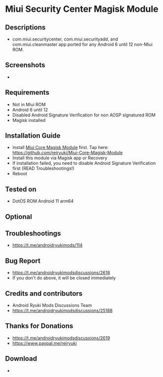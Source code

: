 # Miui Security Center Magisk Module

## Descriptions
- com.miui.securitycenter, com.miui.securityadd, and com.miui.cleanmaster app ported for any Android 6 until 12 non-Miui ROM.

## Screenshots
- 

## Requirements
- Not in Miui ROM
- Android 6 until 12
- Disabled Android Signature Verification for non AOSP signatured ROM
- Magisk installed

## Installation Guide
- Install [Miui Core Magisk Module](https://github.com/reiryuki/Miui-Core-Magisk-Module) first. Tap here: https://github.com/reiryuki/Miui-Core-Magisk-Module
- Install this module via Magisk app or Recovery
- If installation failed, you need to disable Android Signature Verification first (READ Troubleshootings!)
- Reboot

## Tested on
- DotOS ROM Android 11 arm64

## Optional

## Troubleshootings
- https://t.me/androidryukimods/114

## Bug Report
- https://t.me/androidryukimodsdiscussions/2618
- If you don't do above, it will be closed immediately

## Credits and contributors
- Android Ryuki Mods Discussions Team
- https://t.me/androidryukimodsdiscussions/25188

## Thanks for Donations
- https://t.me/androidryukimodsdiscussions/2619
- https://www.paypal.me/reiryuki

## Download
- 
